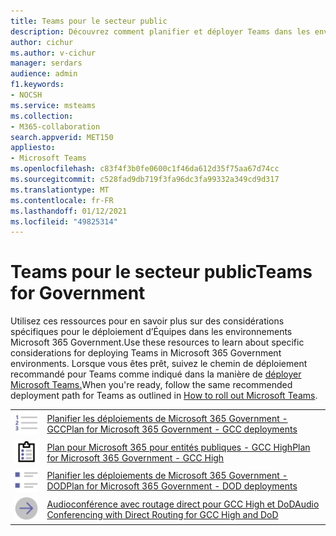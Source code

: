 ```yaml
---
title: Teams pour le secteur public
description: Découvrez comment planifier et déployer Teams dans les environnements Microsoft 365 Government.
author: cichur
ms.author: v-cichur
manager: serdars
audience: admin
f1.keywords:
- NOCSH
ms.service: msteams
ms.collection:
- M365-collaboration
search.appverid: MET150
appliesto:
- Microsoft Teams
ms.openlocfilehash: c83f4f3b0fe0600c1f46da612d35f75aa67d74cc
ms.sourcegitcommit: c528fad9db719f3fa96dc3fa99332a349cd9d317
ms.translationtype: MT
ms.contentlocale: fr-FR
ms.lasthandoff: 01/12/2021
ms.locfileid: "49825314"
---
```

# <a name="teams-for-government"></a><span data-ttu-id="eb623-103">Teams pour le secteur public</span><span class="sxs-lookup"><span data-stu-id="eb623-103">Teams for Government</span></span>

<span data-ttu-id="eb623-104">Utilisez ces ressources pour en savoir plus sur des considérations spécifiques pour le déploiement d’Équipes dans les environnements Microsoft 365 Government.</span><span class="sxs-lookup"><span data-stu-id="eb623-104">Use these resources to learn about specific considerations for deploying Teams in Microsoft 365 Government environments.</span></span> <span data-ttu-id="eb623-105">Lorsque vous êtes prêt, suivez le chemin de déploiement recommandé pour Teams comme indiqué dans la manière de [déployer Microsoft Teams.](../How-to-roll-out-teams.md)</span><span class="sxs-lookup"><span data-stu-id="eb623-105">When you're ready, follow the same recommended deployment path for Teams as outlined in [How to roll out Microsoft Teams](../How-to-roll-out-teams.md).</span></span>

|               |               |
| ------------- | ------------- |
| ![list-123-teams](../media/list-123-teams.svg)  |  [<span data-ttu-id="eb623-107">Planifier les déploiements de Microsoft 365 Government - GCC</span><span class="sxs-lookup"><span data-stu-id="eb623-107">Plan for Microsoft 365 Government - GCC deployments</span></span>](https://docs.microsoft.com/MicrosoftTeams/plan-for-government-gcc) |
| ![tasks-teams](../media/tasks-teams.svg) | [<span data-ttu-id="eb623-109">Plan pour Microsoft 365 pour entités publiques - GCC High</span><span class="sxs-lookup"><span data-stu-id="eb623-109">Plan for Microsoft 365 Government - GCC High</span></span>](https://docs.microsoft.com/microsoftteams/plan-for-government-gcc-high) |
| ![task-list-planning-teams](../media/task-list-planning-teams.svg)  |  [<span data-ttu-id="eb623-111">Planifier les déploiements de Microsoft 365 Government - DOD</span><span class="sxs-lookup"><span data-stu-id="eb623-111">Plan for Microsoft 365 Government - DOD deployments</span></span>](https://docs.microsoft.com/microsoftteams/plan-for-government-dod) |
| ![arrow-right-2-teams](../media/arrow-right-2-teams.svg)  |  [<span data-ttu-id="eb623-113">Audioconférence avec routage direct pour GCC High et DoD</span><span class="sxs-lookup"><span data-stu-id="eb623-113">Audio Conferencing with Direct Routing for GCC High and DoD</span></span>](https://docs.microsoft.com/microsoftteams/audio-conferencing-with-direct-routing-for-gcch-and-dod) |
